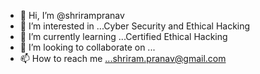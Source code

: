 - 👋 Hi, I’m @shrirampranav
- 👀 I’m interested in ...Cyber Security and Ethical Hacking
- 🌱 I’m currently learning ...Certified Ethical Hacking
- 💞️ I’m looking to collaborate on ...
- 📫 How to reach me ...shriram.pranav@gmail.com

<!---
shrirampranav/shrirampranav is a ✨ special ✨ repository because its `README.md` (this file) appears on your GitHub profile.
You can click the Preview link to take a look at your changes.
--->
